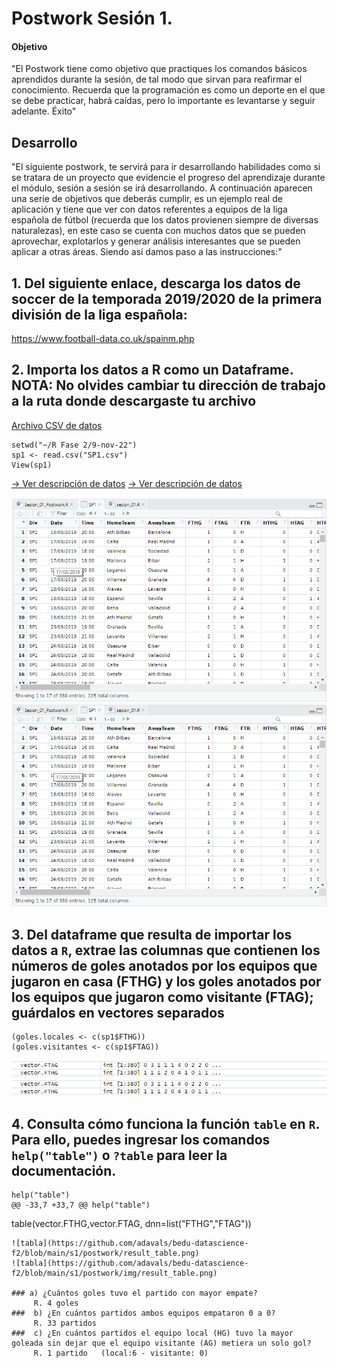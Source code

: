 # Postwork Sesión 1.

#### Objetivo

"El Postwork tiene como objetivo que practiques los comandos básicos aprendidos 
durante la sesión, de tal modo que sirvan para reafirmar el conocimiento. Recuerda 
que la programación es como un deporte en el que se debe practicar, habrá caídas, 
pero lo importante es levantarse y seguir adelante. Éxito"

## Desarrollo

"El siguiente postwork, te servirá para ir desarrollando habilidades como si se 
tratara de un proyecto que evidencie el progreso del aprendizaje durante el módulo, 
sesión a sesión se irá desarrollando.
A continuación aparecen una serie de objetivos que deberás cumplir, es un ejemplo 
real de aplicación y tiene que ver con datos referentes a equipos de la liga española 
de fútbol (recuerda que los datos provienen siempre de diversas naturalezas), en 
este caso se cuenta con muchos datos que se pueden aprovechar, explotarlos y generar 
análisis interesantes que se pueden aplicar a otras áreas. Siendo así damos paso a las instrucciones:" 

## 1. Del siguiente enlace, descarga los datos de soccer de la temporada 2019/2020 de la primera división de la liga española: 
https://www.football-data.co.uk/spainm.php

## 2. Importa los datos a R como un Dataframe. NOTA: No olvides cambiar tu dirección de trabajo a la ruta donde descargaste tu archivo

[Archivo CSV de datos](https://github.com/MarthaSoriano/BEDU-data-science-f2/main/SP1.csv)

```
setwd("~/R Fase 2/9-nov-22")
sp1 <- read.csv("SP1.csv")
View(sp1)
```
[-> Ver descripción de datos](https://github.com/adavals/bedu-datascience-f2/blob/main/s1/postwork/notes.txt)
[-> Ver descripción de datos](https://github.com/adavals/bedu-datascience-f2/blob/main/s1/postwork/dat/notes.txt)

![csv cargado](https://github.com/adavals/bedu-datascience-f2/blob/main/s1/postwork/loaded_csv.png)
![csv cargado](https://github.com/adavals/bedu-datascience-f2/blob/main/s1/postwork/img/loaded_csv.png)

## 3. Del dataframe que resulta de importar los datos a `R`, extrae las columnas que contienen los números de goles anotados por los equipos que jugaron en casa (FTHG) y los goles anotados por los equipos que jugaron como visitante (FTAG); guárdalos en vectores separados
```
(goles.locales <- c(sp1$FTHG))
(goles.visitantes <- c(sp1$FTAG))

```
![vectores](https://github.com/adavals/bedu-datascience-f2/blob/main/s1/postwork/vectors_FTAG_FTHG.png)
![vectores](https://github.com/adavals/bedu-datascience-f2/blob/main/s1/postwork/img/vectors_FTAG_FTHG.png)
## 4. Consulta cómo funciona la función `table` en `R`. Para ello, puedes ingresar los comandos `help("table")` o `?table` para leer la documentación.
```
help("table")
@@ -33,7 +33,7 @@ help("table")
```
table(vector.FTHG,vector.FTAG, dnn=list("FTHG","FTAG"))
```
![tabla](https://github.com/adavals/bedu-datascience-f2/blob/main/s1/postwork/result_table.png)
![tabla](https://github.com/adavals/bedu-datascience-f2/blob/main/s1/postwork/img/result_table.png)

### a) ¿Cuántos goles tuvo el partido con mayor empate?
     R. 4 goles  
###  b) ¿En cuántos partidos ambos equipos empataron 0 a 0?
     R. 33 partidos
###  c) ¿En cuántos partidos el equipo local (HG) tuvo la mayor goleada sin dejar que el equipo visitante (AG) metiera un solo gol?
     R. 1 partido   (local:6 - visitante: 0)
